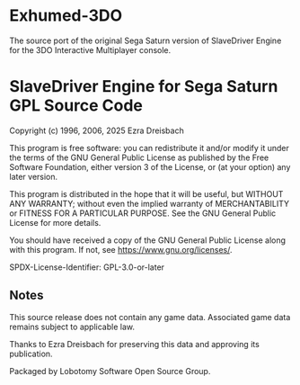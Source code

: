 Exhumed-3DO
==================================================
The source port of the original Sega Saturn version of SlaveDriver Engine for the 3DO Interactive Multiplayer console.

SlaveDriver Engine for Sega Saturn GPL Source Code
==================================================

Copyright (c) 1996, 2006, 2025 Ezra Dreisbach

This program is free software: you can redistribute it and/or modify
it under the terms of the GNU General Public License as published by
the Free Software Foundation, either version 3 of the License, or
(at your option) any later version.

This program is distributed in the hope that it will be useful,
but WITHOUT ANY WARRANTY; without even the implied warranty of
MERCHANTABILITY or FITNESS FOR A PARTICULAR PURPOSE.  See the
GNU General Public License for more details.

You should have received a copy of the GNU General Public License
along with this program.  If not, see <https://www.gnu.org/licenses/>.

SPDX-License-Identifier: GPL-3.0-or-later

Notes
-----

This source release does not contain any game data. Associated game
data remains subject to applicable law.

Thanks to Ezra Dreisbach for preserving this data and approving its
publication.

Packaged by Lobotomy Software Open Source Group.
